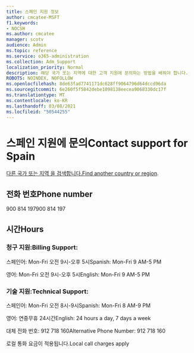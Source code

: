 ```yaml
---
title: 스페인 지원 정보
author: cmcatee-MSFT
f1.keywords:
- NOCSH
ms.author: cmcatee
manager: scotv
audience: Admin
ms.topic: reference
ms.service: o365-administration
ms.collection: Adm_Support
localization_priority: Normal
description: 해당 국가 또는 지역에 대한 고객 지원에 문의하는 방법을 배워야 합니다.
ROBOTS: NOINDEX, NOFOLLOW
ms.openlocfilehash: 8de63fad7741171dc628ff9064796d64dccd96da
ms.sourcegitcommit: 6e260f5f5842debe1098138eecea9068330dc17f
ms.translationtype: MT
ms.contentlocale: ko-KR
ms.lasthandoff: 03/08/2021
ms.locfileid: "50544255"
---
```

# <a name="contact-support-for-spain"></a><span data-ttu-id="2dc99-103">스페인 지원에 문의</span><span class="sxs-lookup"><span data-stu-id="2dc99-103">Contact support for Spain</span></span>

<span data-ttu-id="2dc99-104">[다른 국가 또는 지역 을 검색합니다.](../contact-support-for-business-products.md)</span><span class="sxs-lookup"><span data-stu-id="2dc99-104">[Find another country or region](../contact-support-for-business-products.md).</span></span>

## <a name="phone-number"></a><span data-ttu-id="2dc99-105">전화 번호</span><span class="sxs-lookup"><span data-stu-id="2dc99-105">Phone number</span></span>
<span data-ttu-id="2dc99-106">900 814 197</span><span class="sxs-lookup"><span data-stu-id="2dc99-106">900 814 197</span></span>

## <a name="hours"></a><span data-ttu-id="2dc99-107">시간</span><span class="sxs-lookup"><span data-stu-id="2dc99-107">Hours</span></span>
### <a name="billing-support"></a><span data-ttu-id="2dc99-108">청구 지원:</span><span class="sxs-lookup"><span data-stu-id="2dc99-108">Billing Support:</span></span>

<span data-ttu-id="2dc99-109">스페인어: Mon-Fri 오전 9시-오후 5시</span><span class="sxs-lookup"><span data-stu-id="2dc99-109">Spanish: Mon-Fri 9 AM-5 PM</span></span>

<span data-ttu-id="2dc99-110">영어: Mon-Fri 오전 9시-오후 5시</span><span class="sxs-lookup"><span data-stu-id="2dc99-110">English: Mon-Fri 9 AM-5 PM</span></span>

### <a name="technical-support"></a><span data-ttu-id="2dc99-111">기술 지원:</span><span class="sxs-lookup"><span data-stu-id="2dc99-111">Technical Support:</span></span>

<span data-ttu-id="2dc99-112">스페인어: Mon-Fri 오전 8시-9시</span><span class="sxs-lookup"><span data-stu-id="2dc99-112">Spanish: Mon-Fri 8 AM-9 PM</span></span>

<span data-ttu-id="2dc99-113">영어: 연중무휴 24시간</span><span class="sxs-lookup"><span data-stu-id="2dc99-113">English: 24 hours a day, 7 days a week</span></span>

<span data-ttu-id="2dc99-114">대체 전화 번호: 912 718 160</span><span class="sxs-lookup"><span data-stu-id="2dc99-114">Alternative Phone Number: 912 718 160</span></span>

<span data-ttu-id="2dc99-115">로컬 통화 요금이 적용됩니다.</span><span class="sxs-lookup"><span data-stu-id="2dc99-115">Local call charges apply</span></span>
